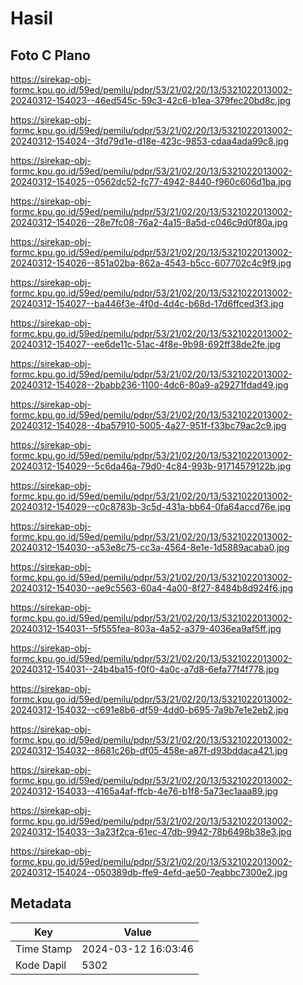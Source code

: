 # Hasil

## Foto C Plano

https://sirekap-obj-formc.kpu.go.id/59ed/pemilu/pdpr/53/21/02/20/13/5321022013002-20240312-154023--46ed545c-59c3-42c6-b1ea-379fec20bd8c.jpg

https://sirekap-obj-formc.kpu.go.id/59ed/pemilu/pdpr/53/21/02/20/13/5321022013002-20240312-154024--3fd79d1e-d18e-423c-9853-cdaa4ada99c8.jpg

https://sirekap-obj-formc.kpu.go.id/59ed/pemilu/pdpr/53/21/02/20/13/5321022013002-20240312-154025--0562dc52-fc77-4942-8440-f960c606d1ba.jpg

https://sirekap-obj-formc.kpu.go.id/59ed/pemilu/pdpr/53/21/02/20/13/5321022013002-20240312-154026--28e7fc08-76a2-4a15-8a5d-c046c9d0f80a.jpg

https://sirekap-obj-formc.kpu.go.id/59ed/pemilu/pdpr/53/21/02/20/13/5321022013002-20240312-154026--851a02ba-862a-4543-b5cc-607702c4c9f9.jpg

https://sirekap-obj-formc.kpu.go.id/59ed/pemilu/pdpr/53/21/02/20/13/5321022013002-20240312-154027--ba446f3e-4f0d-4d4c-b68d-17d6ffced3f3.jpg

https://sirekap-obj-formc.kpu.go.id/59ed/pemilu/pdpr/53/21/02/20/13/5321022013002-20240312-154027--ee6de11c-51ac-4f8e-9b98-692ff38de2fe.jpg

https://sirekap-obj-formc.kpu.go.id/59ed/pemilu/pdpr/53/21/02/20/13/5321022013002-20240312-154028--2babb236-1100-4dc6-80a9-a29271fdad49.jpg

https://sirekap-obj-formc.kpu.go.id/59ed/pemilu/pdpr/53/21/02/20/13/5321022013002-20240312-154028--4ba57910-5005-4a27-951f-f33bc79ac2c9.jpg

https://sirekap-obj-formc.kpu.go.id/59ed/pemilu/pdpr/53/21/02/20/13/5321022013002-20240312-154029--5c6da46a-79d0-4c84-993b-91714579122b.jpg

https://sirekap-obj-formc.kpu.go.id/59ed/pemilu/pdpr/53/21/02/20/13/5321022013002-20240312-154029--c0c8783b-3c5d-431a-bb64-0fa64accd76e.jpg

https://sirekap-obj-formc.kpu.go.id/59ed/pemilu/pdpr/53/21/02/20/13/5321022013002-20240312-154030--a53e8c75-cc3a-4564-8e1e-1d5889acaba0.jpg

https://sirekap-obj-formc.kpu.go.id/59ed/pemilu/pdpr/53/21/02/20/13/5321022013002-20240312-154030--ae9c5563-60a4-4a00-8f27-8484b8d924f6.jpg

https://sirekap-obj-formc.kpu.go.id/59ed/pemilu/pdpr/53/21/02/20/13/5321022013002-20240312-154031--5f555fea-803a-4a52-a379-4036ea9af5ff.jpg

https://sirekap-obj-formc.kpu.go.id/59ed/pemilu/pdpr/53/21/02/20/13/5321022013002-20240312-154031--24b4ba15-f0f0-4a0c-a7d8-6efa77f4f778.jpg

https://sirekap-obj-formc.kpu.go.id/59ed/pemilu/pdpr/53/21/02/20/13/5321022013002-20240312-154032--c691e8b6-df59-4dd0-b695-7a9b7e1e2eb2.jpg

https://sirekap-obj-formc.kpu.go.id/59ed/pemilu/pdpr/53/21/02/20/13/5321022013002-20240312-154032--8681c26b-df05-458e-a87f-d93bddaca421.jpg

https://sirekap-obj-formc.kpu.go.id/59ed/pemilu/pdpr/53/21/02/20/13/5321022013002-20240312-154033--4165a4af-ffcb-4e76-b1f8-5a73ec1aaa89.jpg

https://sirekap-obj-formc.kpu.go.id/59ed/pemilu/pdpr/53/21/02/20/13/5321022013002-20240312-154033--3a23f2ca-61ec-47db-9942-78b6498b38e3.jpg

https://sirekap-obj-formc.kpu.go.id/59ed/pemilu/pdpr/53/21/02/20/13/5321022013002-20240312-154024--050389db-ffe9-4efd-ae50-7eabbc7300e2.jpg


## Metadata

| Key        | Value               |
| ---------- | ------------------- |
| Time Stamp | 2024-03-12 16:03:46 |
| Kode Dapil | 5302                |



